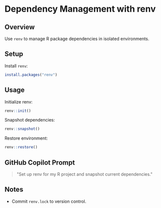 # Dependency Management with renv

## Overview
Use `renv` to manage R package dependencies in isolated environments.

## Setup

Install `renv`:

```r
install.packages("renv")
```

## Usage

Initialize renv:

```r
renv::init()
```

Snapshot dependencies:

```r
renv::snapshot()
```

Restore environment:

```r
renv::restore()
```

## GitHub Copilot Prompt

> "Set up renv for my R project and snapshot current dependencies."

## Notes

- Commit `renv.lock` to version control.
